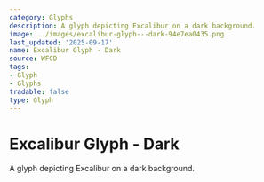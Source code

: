 ```yaml
---
category: Glyphs
description: A glyph depicting Excalibur on a dark background.
image: ../images/excalibur-glyph---dark-94e7ea0435.png
last_updated: '2025-09-17'
name: Excalibur Glyph - Dark
source: WFCD
tags:
- Glyph
- Glyphs
tradable: false
type: Glyph
---
```


# Excalibur Glyph - Dark

A glyph depicting Excalibur on a dark background.

